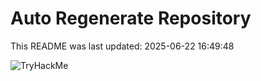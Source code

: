 # Auto Regenerate Repository

This README was last updated: 2025-06-22 16:49:48

 ![TryHackMe](https://tryhackme.com/badge/533634)